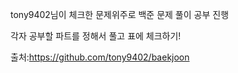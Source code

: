 tony9402님이 체크한 문제위주로 백준 문제 풀이 공부 진행 

각자 공부할 파트를 정해서 풀고 표에 체크하기!


출처:https://github.com/tony9402/baekjoon
